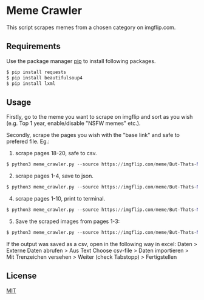 # Meme Crawler

This script scrapes memes from a chosen category on imgflip.com.

## Requirements

Use the package manager [pip](https://pip.pypa.io/en/stable/) to install following packages.

```bash
$ pip install requests
$ pip install beautifulsoup4
$ pip install lxml
```

## Usage
Firstly, go to the meme you want to scrape on imgflip and sort as you wish (e.g. Top 1 year, enable/disable "NSFW memes" etc.).

Secondly, scrape the pages you wish with the "base link" and safe to prefered file. Eg.:
1) scrape pages 18-20, safe to csv.
```python
$ python3 meme_crawler.py --source https://imgflip.com/meme/But-Thats-None-Of-My-Business?sort=top-365d  --first_page 18 --last_page 20 --write_to_csv
```
2) scrape pages 1-4, save to json.
```python
$ python3 meme_crawler.py --source https://imgflip.com/meme/But-Thats-None-Of-My-Business?sort=top-365d  --last_page 4 --write_to_json
```
4) scrape pages 1-10, print to terminal.
```python
$ python3 meme_crawler.py --source https://imgflip.com/meme/But-Thats-None-Of-My-Business?sort=top-365d  --first_page 1 --last_page 10
```
5) Save the scraped images from pages 1-3:
```python
$ python3 meme_crawler.py --source https://imgflip.com/meme/But-Thats-None-Of-My-Business?sort=top-365d  --last_page 3 --save_images
```
If the output was saved as a csv, open in the following way in excel: 
Daten > Externe Daten abrufen > Aus Text
Choose csv-file > Daten importieren > Mit Trenzeichen versehen > Weiter (check Tabstopp) > Fertigstellen


## License
[MIT](https://choosealicense.com/licenses/mit/)